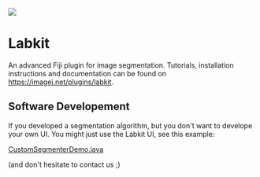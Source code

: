 [![](https://github.com/juglab/labkit-ui/actions/workflows/build-main.yml/badge.svg)](https://github.com/juglab/labkit-ui/actions/workflows/build-main.yml)

# Labkit

An advanced Fiji plugin for image segmentation. Tutorials, installation instructions and documentation can be found on https://imagej.net/plugins/labkit.

## Software Developement

If you developed a segmentation algorithm, but you don't want to develope your own UI. You might just use the Labkit UI, see this example:

[CustomSegmenterDemo.java](https://github.com/maarzt/imglib2-labkit/blob/master/src/test/java/demo/custom_segmenter/CustomSegmenterDemo.java)

(and don't hesitate to contact us ;)
